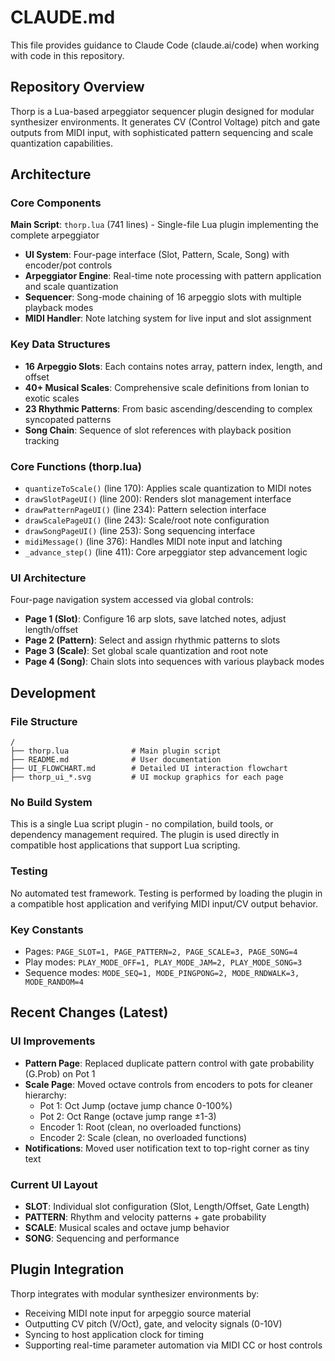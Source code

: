 # CLAUDE.md

This file provides guidance to Claude Code (claude.ai/code) when working with code in this repository.

## Repository Overview

Thorp is a Lua-based arpeggiator sequencer plugin designed for modular synthesizer environments. It generates CV (Control Voltage) pitch and gate outputs from MIDI input, with sophisticated pattern sequencing and scale quantization capabilities.

## Architecture

### Core Components

**Main Script**: `thorp.lua` (741 lines) - Single-file Lua plugin implementing the complete arpeggiator
- **UI System**: Four-page interface (Slot, Pattern, Scale, Song) with encoder/pot controls
- **Arpeggiator Engine**: Real-time note processing with pattern application and scale quantization
- **Sequencer**: Song-mode chaining of 16 arpeggio slots with multiple playback modes
- **MIDI Handler**: Note latching system for live input and slot assignment

### Key Data Structures

- **16 Arpeggio Slots**: Each contains notes array, pattern index, length, and offset
- **40+ Musical Scales**: Comprehensive scale definitions from Ionian to exotic scales
- **23 Rhythmic Patterns**: From basic ascending/descending to complex syncopated patterns
- **Song Chain**: Sequence of slot references with playback position tracking

### Core Functions (thorp.lua)

- `quantizeToScale()` (line 170): Applies scale quantization to MIDI notes
- `drawSlotPageUI()` (line 200): Renders slot management interface
- `drawPatternPageUI()` (line 234): Pattern selection interface
- `drawScalePageUI()` (line 243): Scale/root note configuration
- `drawSongPageUI()` (line 253): Song sequencing interface
- `midiMessage()` (line 376): Handles MIDI note input and latching
- `_advance_step()` (line 411): Core arpeggiator step advancement logic

### UI Architecture

Four-page navigation system accessed via global controls:
- **Page 1 (Slot)**: Configure 16 arp slots, save latched notes, adjust length/offset
- **Page 2 (Pattern)**: Select and assign rhythmic patterns to slots
- **Page 3 (Scale)**: Set global scale quantization and root note
- **Page 4 (Song)**: Chain slots into sequences with various playback modes

## Development

### File Structure
```
/
├── thorp.lua              # Main plugin script
├── README.md              # User documentation
├── UI_FLOWCHART.md        # Detailed UI interaction flowchart
├── thorp_ui_*.svg         # UI mockup graphics for each page
```

### No Build System
This is a single Lua script plugin - no compilation, build tools, or dependency management required. The plugin is used directly in compatible host applications that support Lua scripting.

### Testing
No automated test framework. Testing is performed by loading the plugin in a compatible host application and verifying MIDI input/CV output behavior.

### Key Constants
- Pages: `PAGE_SLOT=1, PAGE_PATTERN=2, PAGE_SCALE=3, PAGE_SONG=4`
- Play modes: `PLAY_MODE_OFF=1, PLAY_MODE_JAM=2, PLAY_MODE_SONG=3`
- Sequence modes: `MODE_SEQ=1, MODE_PINGPONG=2, MODE_RNDWALK=3, MODE_RANDOM=4`

## Recent Changes (Latest)

### UI Improvements
- **Pattern Page**: Replaced duplicate pattern control with gate probability (G.Prob) on Pot 1
- **Scale Page**: Moved octave controls from encoders to pots for cleaner hierarchy:
  - Pot 1: Oct Jump (octave jump chance 0-100%)
  - Pot 2: Oct Range (octave jump range ±1-3)
  - Encoder 1: Root (clean, no overloaded functions)
  - Encoder 2: Scale (clean, no overloaded functions)
- **Notifications**: Moved user notification text to top-right corner as tiny text

### Current UI Layout
- **SLOT**: Individual slot configuration (Slot, Length/Offset, Gate Length)
- **PATTERN**: Rhythm and velocity patterns + gate probability
- **SCALE**: Musical scales and octave jump behavior  
- **SONG**: Sequencing and performance

## Plugin Integration

Thorp integrates with modular synthesizer environments by:
- Receiving MIDI note input for arpeggio source material
- Outputting CV pitch (V/Oct), gate, and velocity signals (0-10V)
- Syncing to host application clock for timing
- Supporting real-time parameter automation via MIDI CC or host controls